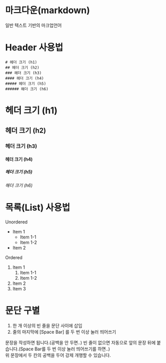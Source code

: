 # 마크다운(markdown)
일반 텍스트 기반의 마크업언어

# Header 사용법

`# 헤더 크기 (h1)`  
`## 헤더 크기 (h2)`  
`### 헤더 크기 (h3)`  
`#### 헤더 크기 (h4)`  
`##### 헤더 크기 (h5)`  
`###### 해더 크기 (h6) `  

# 헤더 크기 (h1) 
## 헤더 크기 (h2) 
### 헤더 크기 (h3) 
#### 헤더 크기 (h4) 
##### 헤더 크기 (h5) 
###### 해더 크기 (h6)


# 목록(List) 사용법
Unordered 
* Item 1
   * Item 1-1
   * Item 1-2
* Item 2  
  
Ordered 
1. Item 1
   1. Item 1-1
   2. Item 1-2
2. Item 2
3. Item 3

# 문단 구별
1. 한 개 이상의 빈 줄을 문단 사이에 삽입
2. 줄의 마지막에 [Space Bar] 를 두 번 이상 눌러 띄어쓰기

문장을 작성하면 됩니다.(공백을 안 두면..) 
빈 줄이 없으면 자동으로 앞의 문장 뒤에 붙습니다.(Space Bar를 두 번 이상 눌러 띄어쓰기를 하면..)   
위 문장에서 두 칸의 공백을 두어 강제 개행할 수 있습니다.
